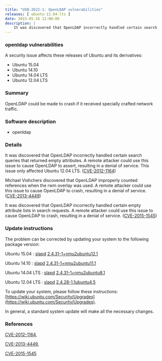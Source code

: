 ```yaml
---
title: "USN-2622-1: OpenLDAP vulnerabilities"
releases: [ ubuntu-12.04-lts ]
date: 2015-05-26 12:00:00
description: |
    It was discovered that OpenLDAP incorrectly handled certain search queries that returned empty attributes. A remote attacker could use this issue to cause OpenLDAP to assert, resulting in a denial of service. This issue only affected Ubuntu 12.04 LTS. ([CVE-2012-1164](http://people.ubuntu.com/~ubuntu-security/cve/CVE-2012-1164))
--- 
```

 
### openldap vulnerabilities

A security issue affects these releases of Ubuntu and its derivatives:

* Ubuntu 15.04
* Ubuntu 14.10
* Ubuntu 14.04 LTS
* Ubuntu 12.04 LTS

### Summary

OpenLDAP could be made to crash if it received specially crafted network traffic.

### Software description

* openldap 

### Details

It was discovered that OpenLDAP incorrectly handled certain search queries that returned empty attributes. A remote attacker could use this issue to cause OpenLDAP to assert, resulting in a denial of service. This issue only affected Ubuntu 12.04 LTS. ([CVE-2012-1164](http://people.ubuntu.com/~ubuntu-security/cve/CVE-2012-1164))

Michael Vishchers discovered that OpenLDAP improperly counted references when the rwm overlay was used. A remote attacker could use this issue to cause OpenLDAP to crash, resulting in a denial of service. ([CVE-2013-4449](http://people.ubuntu.com/~ubuntu-security/cve/CVE-2013-4449))

It was discovered that OpenLDAP incorrectly handled certain empty attribute lists in search requests. A remote attacker could use this issue to cause OpenLDAP to crash, resulting in a denial of service. ([CVE-2015-1545](http://people.ubuntu.com/~ubuntu-security/cve/CVE-2015-1545)) 

### Update instructions

The problem can be corrected by updating your system to the following package version:

Ubuntu 15.04
 : [slapd](https://launchpad.net/ubuntu/+source/openldap) <span> [2.4.31-1+nmu2ubuntu12.1](https://launchpad.net/ubuntu/+source/openldap/2.4.31-1+nmu2ubuntu12.1) </span> 

Ubuntu 14.10
 : [slapd](https://launchpad.net/ubuntu/+source/openldap) <span> [2.4.31-1+nmu2ubuntu11.1](https://launchpad.net/ubuntu/+source/openldap/2.4.31-1+nmu2ubuntu11.1) </span> 

Ubuntu 14.04 LTS
 : [slapd](https://launchpad.net/ubuntu/+source/openldap) <span> [2.4.31-1+nmu2ubuntu8.1](https://launchpad.net/ubuntu/+source/openldap/2.4.31-1+nmu2ubuntu8.1) </span> 

Ubuntu 12.04 LTS
 : [slapd](https://launchpad.net/ubuntu/+source/openldap) <span> [2.4.28-1.1ubuntu4.5](https://launchpad.net/ubuntu/+source/openldap/2.4.28-1.1ubuntu4.5) </span> 

To update your system, please follow these instructions: [https://wiki.ubuntu.com/Security/Upgrades](https://wiki.ubuntu.com/Security/Upgrades).

In general, a standard system update will make all the necessary changes. 

### References

 [CVE-2012-1164](http://people.ubuntu.com/~ubuntu-security/cve/CVE-2012-1164), 

 [CVE-2013-4449](http://people.ubuntu.com/~ubuntu-security/cve/CVE-2013-4449), 

 [CVE-2015-1545](http://people.ubuntu.com/~ubuntu-security/cve/CVE-2015-1545)
 
